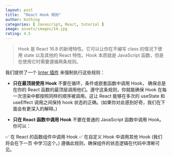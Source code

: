```yaml
---
layout: post
title:  "React Hook 规则"
author: Kothing
categories: [ Javascript, React, tutorial ]
image: assets/images/14.jpg
rating: 4.5
---
```

> Hook 是 React 16.8 的新增特性。它可以让你在不编写 class 的情况下使用 state 以及其他的 React 特性。Hook 本质就是 JavaScript 函数，但是在使用它时需要遵循两条规则。

我们提供了一个 [linter 插件](https://www.npmjs.com/package/eslint-plugin-react-hooks "linter") 来强制执行这些规则：

+ **只在最顶层使用 Hook** 
不要在循环，条件或嵌套函数中调用 Hook， 确保总是在你的 React 函数的最顶层调用他们。遵守这条规则，你就能确保 Hook 在每一次渲染中都按照同样的顺序被调用。这让 React 能够在多次的 useState 和 useEffect 调用之间保持 hook 状态的正确。(如果你对此感到好奇，我们在下面会有更深入的解释。)

+ **只在 React 函数中调用 Hook** 
不要在普通的 JavaScript 函数中调用 Hook。你可以：

✅ 在 React 的函数组件中调用 Hook 
✅ 在自定义 Hook 中调用其他 Hook (我们将会在下一页 中学习这个。) 
遵循此规则，确保组件的状态逻辑在代码中清晰可见。
